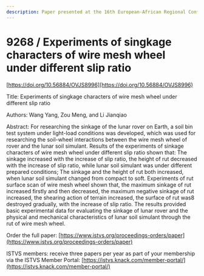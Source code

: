 ```yaml
---
description: Paper presented at the 16th European-African Regional Conference of the ISTVS
---
```


# 9268 / Experiments of singkage characters of wire mesh wheel under different slip ratio

[https://doi.org/10.56884/OVJS8996](https://doi.org/10.56884/OVJS8996)

Title: Experiments of singkage characters of wire mesh wheel under different slip ratio

Authors: Wang Yang, Zou Meng, and Li Jianqiao

Abstract: For researching the sinkage of the lunar rover on Earth, a soil bin test system under light-load conditions was developed, which was used for researching the soil-wheel interactions between the wire mesh wheel of rover and the lunar soil simulant. Results of the experiments of sinkage characters of wire mesh wheel under different slip ratio shown that: The sinkage increased with the increase of slip ratio, the height of rut decreased with the increase of slip ratio, while lunar soil simulant was under different prepared conditions; The sinkage and the height of rut both increased, when lunar soil simulant changed from compact to soft. Experiments of rut surface scan of wire mesh wheel shown that, the maximum sinkage of rut increased firstly and then decreased, the maximum negative sinkage of rut increased, the shearing action of terrain increased, the surface of rut was8 destroyed gradually, with the increase of slip ratio. The results provided basic experimental data for evaluating the sinkage of lunar rover and the physical and mechanical characteristics of lunar soil simulant through the rut of wire mesh wheel.

Order the full paper: [https://www.istvs.org/proceedings-orders/paper](https://www.istvs.org/proceedings-orders/paper)

ISTVS members: receive three papers per year as part of your membership via the ISTVS Member Portal: [https://istvs.knack.com/member-portal/](https://istvs.knack.com/member-portal/)

